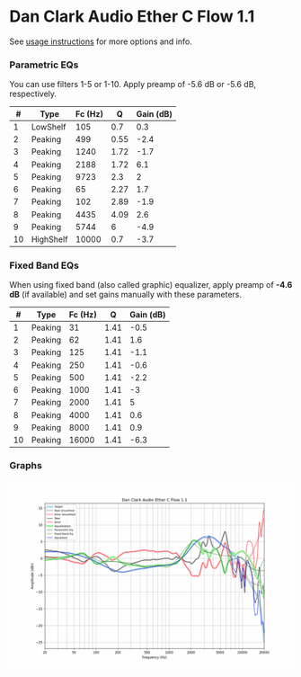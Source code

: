 # Dan Clark Audio Ether C Flow 1.1
See [usage instructions](https://github.com/jaakkopasanen/AutoEq#usage) for more options and info.

### Parametric EQs
You can use filters 1-5 or 1-10. Apply preamp of -5.6 dB or -5.6 dB, respectively.

|   # | Type      |   Fc (Hz) |    Q |   Gain (dB) |
|-----|-----------|-----------|------|-------------|
|   1 | LowShelf  |       105 | 0.7  |         0.3 |
|   2 | Peaking   |       499 | 0.55 |        -2.4 |
|   3 | Peaking   |      1240 | 1.72 |        -1.7 |
|   4 | Peaking   |      2188 | 1.72 |         6.1 |
|   5 | Peaking   |      9723 | 2.3  |         2   |
|   6 | Peaking   |        65 | 2.27 |         1.7 |
|   7 | Peaking   |       102 | 2.89 |        -1.9 |
|   8 | Peaking   |      4435 | 4.09 |         2.6 |
|   9 | Peaking   |      5744 | 6    |        -4.9 |
|  10 | HighShelf |     10000 | 0.7  |        -3.7 |

### Fixed Band EQs
When using fixed band (also called graphic) equalizer, apply preamp of **-4.6 dB** (if available) and set gains manually with these parameters.

|   # | Type    |   Fc (Hz) |    Q |   Gain (dB) |
|-----|---------|-----------|------|-------------|
|   1 | Peaking |        31 | 1.41 |        -0.5 |
|   2 | Peaking |        62 | 1.41 |         1.6 |
|   3 | Peaking |       125 | 1.41 |        -1.1 |
|   4 | Peaking |       250 | 1.41 |        -0.6 |
|   5 | Peaking |       500 | 1.41 |        -2.2 |
|   6 | Peaking |      1000 | 1.41 |        -3   |
|   7 | Peaking |      2000 | 1.41 |         5   |
|   8 | Peaking |      4000 | 1.41 |         0.6 |
|   9 | Peaking |      8000 | 1.41 |         0.9 |
|  10 | Peaking |     16000 | 1.41 |        -6.3 |

### Graphs
![](./Dan%20Clark%20Audio%20Ether%20C%20Flow%201.1.png)
